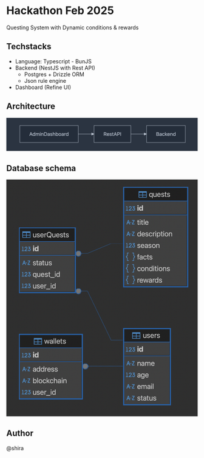 # Hackathon Feb 2025

Questing System with Dynamic conditions & rewards

## Techstacks

- Language: Typescript - BunJS
- Backend (NestJS with Rest API)
  - Postgres + Drizzle ORM
  - Json rule engine
- Dashboard (Refine UI)

## Architecture

![alt text](./docs/image.png)

## Database schema

![alt text](./docs/image-2.png)

## Author

@shira
